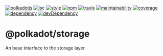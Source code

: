 [![polkadotjs](https://img.shields.io/badge/polkadot-js-orange.svg?style=flat-square)](https://polkadot.js.org)
![isc](https://img.shields.io/badge/license-ISC-lightgrey.svg?style=flat-square)
[![style](https://img.shields.io/badge/code%20style-semistandard-lightgrey.svg?style=flat-square)](https://github.com/Flet/semistandard)
[![npm](https://img.shields.io/npm/v/@polkadot/storage.svg?style=flat-square)](https://www.npmjs.com/package/@polkadot/storage)
[![travis](https://img.shields.io/travis/polkadot-js/client.svg?style=flat-square)](https://travis-ci.org/polkadot-js/client)
[![maintainability](https://img.shields.io/codeclimate/maintainability/polkadot-js/client.svg?style=flat-square)](https://codeclimate.com/github/polkadot-js/client/maintainability)
[![coverage](https://img.shields.io/coveralls/polkadot-js/client.svg?style=flat-square)](https://coveralls.io/github/polkadot-js/client?branch=master)
[![dependency](https://david-dm.org/polkadot-js/client.svg?style=flat-square&path=packages/storage)](https://david-dm.org/polkadot-js/client?path=packages/storage)
[![devDependency](https://david-dm.org/polkadot-js/client/dev-status.svg?style=flat-square&path=packages/storage)](https://david-dm.org/polkadot-js/client?path=packages/storage#info=devDependencies)

# @polkadot/storage

An base interface to the storage layer
